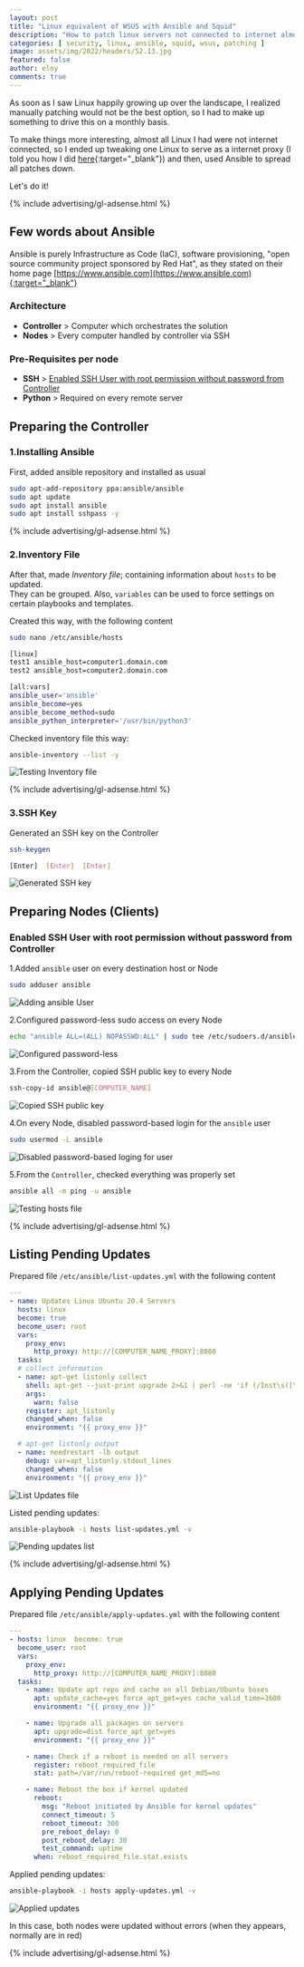 ```yaml
---
layout: post
title: "Linux equivalent of WSUS with Ansible and Squid"
description: "How to patch linux servers not connected to internet almost automatically, similarly as WSUS in Windows environment"
categories: [ security, linux, ansible, squid, wsus, patching ]
image: assets/img/2022/headers/52.13.jpg
featured: false
author: eloy
comments: true
---
```


As soon as I saw Linux happily growing up over the landscape, I realized manually patching would not be the best option, so I had to make up something to drive this on a monthly basis.

To make things more interesting, almost all Linux I had were not internet connected, so I ended up tweaking one Linux to serve as a internet proxy (I told you how I did [here](https://eloysalamanca.es/squid/patching-linux-servers-not-connected-to-internet/){:target="_blank"}) and then, used Ansible to spread all patches down.

Let's do it!

{% include advertising/gl-adsense.html %}

## Few words about Ansible

Ansible is purely Infrastructure as Code (IaC), software provisioning, "open source community project sponsored by Red Hat", as they stated on their home page [https://www.ansible.com](https://www.ansible.com){:target="_blank"}

### Architecture

* **Controller** > Computer which orchestrates the solution
* **Nodes** > Every computer handled by controller via SSH

### Pre-Requisites per node

* **SSH** > [Enabled SSH User with root permission without password from Controller](#enabled-ssh-user-with-root-permission-without-password-from-controller)  
* **Python** > Required on every remote server  

## Preparing the Controller

### 1.Installing Ansible

First, added ansible repository and installed as usual

```bash
sudo apt-add-repository ppa:ansible/ansible
sudo apt update
sudo apt install ansible
sudo apt install sshpass -y
```

{% include advertising/gl-adsense.html %}

### 2.Inventory File

After that, made *Inventory file*; containing information about `hosts` to be updated.  
They can be grouped. Also, `variables` can be used to force settings on certain playbooks and templates.

Created this way, with the following content

```bash
sudo nano /etc/ansible/hosts
```

```bash
[linux]
test1 ansible_host=computer1.domain.com
test2 ansible_host=computer2.domain.com

[all:vars]
ansible_user='ansible'
ansible_become=yes
ansible_become_method=sudo
ansible_python_interpreter='/usr/bin/python3'
```

Checked inventory file this way:

```bash
ansible-inventory --list -y
```

![Testing Inventory file]({{site.baseurl}}/assets/img/2022/52.9.png)

{% include advertising/gl-adsense.html %}

### 3.SSH Key

Generated an SSH key on the Controller

```bash
ssh-keygen

[Enter]  [Enter]  [Enter]
```

![Generated SSH key]({{site.baseurl}}/assets/img/2022/52.10.png)

## Preparing Nodes (Clients)

### Enabled SSH User with root permission without password from Controller

1.Added `ansible` user on every destination host or Node

```bash
sudo adduser ansible
```

![Adding ansible User]({{site.baseurl}}/assets/img/2022/52.3.png)

2.Configured password-less sudo access on every Node

```bash
echo "ansible ALL=(ALL) NOPASSWD:ALL" | sudo tee /etc/sudoers.d/ansible
```

![Configured password-less]({{site.baseurl}}/assets/img/2022/52.4.png)

3.From the Controller, copied SSH public key to every Node

```bash
ssh-copy-id ansible@[COMPUTER_NAME]
```

![Copied SSH public key]({{site.baseurl}}/assets/img/2022/52.5.png)

4.On every Node, disabled password-based login for the `ansible` user

```bash
sudo usermod -L ansible
```

![Disabled password-based loging for user]({{site.baseurl}}/assets/img/2022/52.6.png)

5.From the `Controller`, checked everything was properly set

```bash
ansible all -m ping -u ansible
```

![Testing hosts file]({{site.baseurl}}/assets/img/2022/52.11.png)

{% include advertising/gl-adsense.html %}

## Listing Pending Updates

Prepared file `/etc/ansible/list-updates.yml` with the following content

```yaml
---
- name: Updates Linux Ubuntu 20.4 Servers
  hosts: linux
  become: true
  become_user: root
  vars:
    proxy_env:
      http_proxy: http://[COMPUTER_NAME_PROXY]:8080
  tasks:
  # collect information
  - name: apt-get listonly collect
    shell: apt-get --just-print upgrade 2>&1 | perl -ne 'if (/Inst\s([\w,\-,\d,\.,~,:,\+]+)\s\[([\w,\-,\d,\.,~,:,\+]+)\]\s\(([\w,\-,\d,\.,~,:,\+]+)\)? /i) {print "PROGRAM= $1 INSTALLED= $2 AVAILABLE= $3\n"}' | column -s ' ' -t
    args:
      warn: false
    register: apt_listonly
    changed_when: false
    environment: "{{ proxy_env }}"

  # apt-get listonly output
  - name: needrestart -lb output
    debug: var=apt_listonly.stdout_lines
    changed_when: false
    environment: "{{ proxy_env }}"
```

![List Updates file]({{site.baseurl}}/assets/img/2022/52.12.png)

Listed pending updates:

```bash
ansible-playbook -i hosts list-updates.yml -v
```

![Pending updates list]({{site.baseurl}}/assets/img/2022/52.13.png)

{% include advertising/gl-adsense.html %}

## Applying Pending Updates

Prepared file `/etc/ansible/apply-updates.yml` with the following content

```yaml
---
- hosts: linux  become: true
  become_user: root
  vars:
    proxy_env:
      http_proxy: http://[COMPUTER_NAME_PROXY]:8080
  tasks:
    - name: Update apt repo and cache on all Debian/Ubuntu boxes
      apt: update_cache=yes force_apt_get=yes cache_valid_time=3600
      environment: "{{ proxy_env }}"

    - name: Upgrade all packages on servers
      apt: upgrade=dist force_apt_get=yes
      environment: "{{ proxy_env }}"

    - name: Check if a reboot is needed on all servers
      register: reboot_required_file
      stat: path=/var/run/reboot-required get_md5=no

    - name: Reboot the box if kernel updated
      reboot:
        msg: "Reboot initiated by Ansible for kernel updates"
        connect_timeout: 5
        reboot_timeout: 300
        pre_reboot_delay: 0
        post_reboot_delay: 30
        test_command: uptime
      when: reboot_required_file.stat.exists
```

Applied pending updates:

```bash
ansible-playbook -i hosts apply-updates.yml -v
```

![Applied updates]({{site.baseurl}}/assets/img/2022/52.14.png)

In this case, both nodes were updated without errors (when they appears, normally are in red)

{% include advertising/gl-adsense.html %}